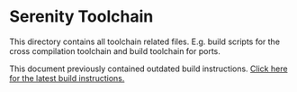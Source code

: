 # Serenity Toolchain

This directory contains all toolchain related files. E.g. build scripts for
the cross compilation toolchain and build toolchain for ports.

This document previously contained outdated build instructions. [Click here for the latest build instructions.](https://github.com/Clark-E/inclusive-serenity/blob/master/Documentation/BuildInstructions.md)
